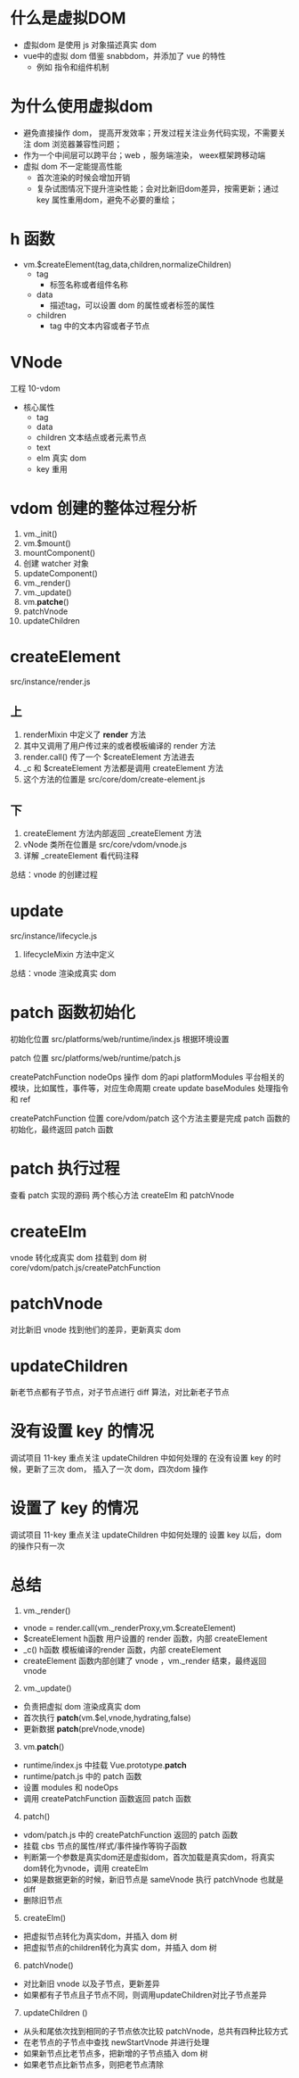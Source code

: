 # 什么是虚拟DOM
- 虚拟dom 是使用 js 对象描述真实 dom
- vue中的虚拟 dom 借鉴 snabbdom，并添加了 vue 的特性
  - 例如 指令和组件机制

# 为什么使用虚拟dom
- 避免直接操作 dom， 提高开发效率；开发过程关注业务代码实现，不需要关注 dom 浏览器兼容性问题；
- 作为一个中间层可以跨平台；web ，服务端渲染， weex框架跨移动端 
- 虚拟 dom 不一定能提高性能
  - 首次渲染的时候会增加开销
  - 复杂试图情况下提升渲染性能；会对比新旧dom差异，按需更新；通过 key 属性重用dom，避免不必要的重绘；

# h 函数
- vm.$createElement(tag,data,children,normalizeChildren)
  - tag
    - 标签名称或者组件名称
  - data
    - 描述tag，可以设置 dom 的属性或者标签的属性
  - children
    - tag 中的文本内容或者子节点

# VNode
工程 10-vdom
- 核心属性
  - tag
  - data
  - children 文本结点或者元素节点
  - text 
  - elm 真实 dom
  - key 重用

# vdom 创建的整体过程分析
1. vm._init()
2. vm.$mount()
3. mountComponent()
4. 创建 watcher 对象
5. updateComponent()
6. vm._render()
7. vm._update()
8. vm.__patche__()
9. patchVnode
10. updateChildren


# createElement
src/instance/render.js


## 上
1. renderMixin 中定义了 __render__ 方法
2. 其中又调用了用户传过来的或者模板编译的 render 方法
3. render.call() 传了一个 $createElement 方法进去
4. _c 和 $createElement 方法都是调用 createElement 方法
5. 这个方法的位置是 src/core/dom/create-element.js

## 下
1. createElement 方法内部返回 _createElement 方法
2. vNode 类所在位置是 src/core/vdom/vnode.js 
3. 详解 _createElement 看代码注释

总结：vnode 的创建过程


# update
src/instance/lifecycle.js

1. lifecycleMixin 方法中定义


总结：vnode 渲染成真实 dom



# patch 函数初始化

初始化位置 src/platforms/web/runtime/index.js
根据环境设置

patch 位置 src/platforms/web/runtime/patch.js

createPatchFunction
nodeOps 操作 dom 的api
platformModules 平台相关的模块，比如属性，事件等，对应生命周期 create update
baseModules 处理指令和 ref

createPatchFunction 位置 core/vdom/patch
这个方法主要是完成 patch 函数的初始化，最终返回 patch 函数


# patch 执行过程
查看 patch 实现的源码
两个核心方法 createElm 和 patchVnode



# createElm
vnode 转化成真实 dom 挂载到 dom 树
core/vdom/patch.js/createPatchFunction 


# patchVnode
对比新旧 vnode 找到他们的差异，更新真实 dom


# updateChildren
新老节点都有子节点，对子节点进行 diff 算法，对比新老子节点


# 没有设置 key 的情况
调试项目 11-key
重点关注 updateChildren 中如何处理的
在没有设置 key 的时候，更新了三次 dom， 插入了一次 dom，四次dom 操作

# 设置了 key 的情况
调试项目 11-key
重点关注 updateChildren 中如何处理的
设置 key 以后，dom 的操作只有一次


# 总结
1. vm._render()
  - vnode = render.call(vm._renderProxy,vm.$createElement)
  - $createElement h函数 用户设置的 render 函数，内部 createElement
  - _c()  h函数 模板编译的render 函数，内部 createElement
  - createElement 函数内部创建了 vnode ，vm._render 结束，最终返回 vnode
2. vm._update()
  - 负责把虚拟 dom 渲染成真实 dom
  - 首次执行 __patch__(vm.$el,vnode,hydrating,false)
  - 更新数据 __patch__(preVnode,vnode)
3. vm.__patch__()
  - runtime/index.js 中挂载 Vue.prototype.__patch__
  - runtime/patch.js 中的 patch 函数
  - 设置 modules 和 nodeOps
  - 调用 createPatchFunction 函数返回 patch 函数
4. patch()
  - vdom/patch.js 中的 createPatchFunction 返回的 patch 函数
  - 挂载 cbs 节点的属性/样式/事件操作等钩子函数
  - 判断第一个参数是真实dom还是虚拟dom，首次加载是真实dom，将真实dom转化为vnode，调用 createElm
  - 如果是数据更新的时候，新旧节点是 sameVnode 执行 patchVnode 也就是 diff
  - 删除旧节点
5. createElm()
  - 把虚拟节点转化为真实dom，并插入 dom 树
  - 把虚拟节点的children转化为真实 dom，并插入 dom 树
6. patchVnode()
  - 对比新旧 vnode 以及子节点，更新差异
  - 如果都有子节点且子节点不同，则调用updateChildren对比子节点差异
7. updateChildren ()
  - 从头和尾依次找到相同的子节点依次比较 patchVnode，总共有四种比较方式
  - 在老节点的子节点中查找 newStartVnode 并进行处理
  - 如果新节点比老节点多，把新增的子节点插入 dom 树
  - 如果老节点比新节点多，则把老节点清除